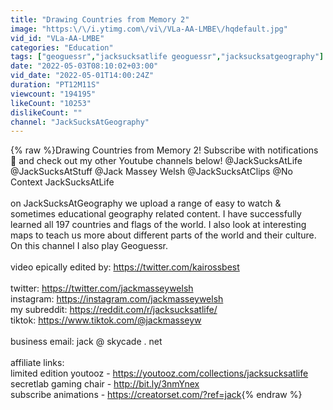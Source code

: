 ```yaml
---
title: "Drawing Countries from Memory 2"
image: "https:\/\/i.ytimg.com\/vi\/VLa-AA-LMBE\/hqdefault.jpg"
vid_id: "VLa-AA-LMBE"
categories: "Education"
tags: ["geoguessr","jacksucksatlife geoguessr","jacksucksatgeography"]
date: "2022-05-03T08:10:02+03:00"
vid_date: "2022-05-01T14:00:24Z"
duration: "PT12M11S"
viewcount: "194195"
likeCount: "10253"
dislikeCount: ""
channel: "JackSucksAtGeography"
---
```

{% raw %}Drawing Countries from Memory 2! Subscribe with notifications 🔔 and check out my other Youtube channels below! @JackSucksAtLife @JackSucksAtStuff @Jack Massey Welsh @JackSucksAtClips @No Context JackSucksAtLife <br /><br />on JackSucksAtGeography we upload a range of easy to watch &amp; sometimes educational geography related content. I have successfully learned all 197 countries and flags of the world. I also look at interesting maps to teach us more about different parts of the world and their culture. On this channel I also play Geoguessr.<br /><br />video epically edited by: <a rel="nofollow" target="blank" href="https://twitter.com/kairossbest">https://twitter.com/kairossbest</a><br /><br />twitter: <a rel="nofollow" target="blank" href="https://twitter.com/jackmasseywelsh">https://twitter.com/jackmasseywelsh</a><br />instagram: <a rel="nofollow" target="blank" href="https://instagram.com/jackmasseywelsh">https://instagram.com/jackmasseywelsh</a><br />my subreddit: <a rel="nofollow" target="blank" href="https://reddit.com/r/jacksucksatlife/">https://reddit.com/r/jacksucksatlife/</a><br />tiktok: <a rel="nofollow" target="blank" href="https://www.tiktok.com/@jackmasseyw">https://www.tiktok.com/@jackmasseyw</a><br /><br />business email: jack @ skycade . net<br /><br />affiliate links:<br />limited edition youtooz - <a rel="nofollow" target="blank" href="https://youtooz.com/collections/jacksucksatlife">https://youtooz.com/collections/jacksucksatlife</a><br />secretlab gaming chair - <a rel="nofollow" target="blank" href="http://bit.ly/3nmYnex">http://bit.ly/3nmYnex</a><br />subscribe animations - <a rel="nofollow" target="blank" href="https://creatorset.com/?ref=jack">https://creatorset.com/?ref=jack</a>{% endraw %}
